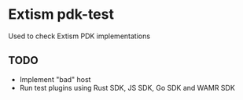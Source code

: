 # Extism pdk-test

Used to check Extism PDK implementations

## TODO

- Implement "bad" host
- Run test plugins using Rust SDK, JS SDK, Go SDK and WAMR SDK

